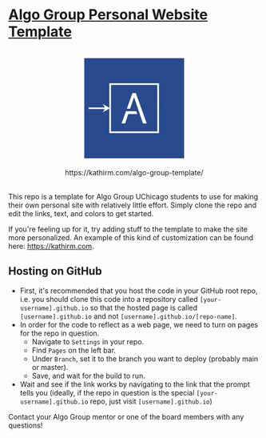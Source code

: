 # [Algo Group Personal Website Template](https://kathirm.com/algo-group-template/)

<div align="center">
  <br>
  <img src="images/algo_group_logo.jpg"
      width="200" 
      height="auto">
  <br><br>
  https://kathirm.com/algo-group-template/
  <br><br>
</div>

This repo is a template for Algo Group UChicago students to use for making their own personal site with relatively little effort. Simply clone the repo and edit the links, text, and colors to get started.

If you're feeling up for it, try adding stuff to the template to make the site more personalized. An example of this kind of customization can be found here: https://kathirm.com.

## Hosting on GitHub
- First, it's recommended that you host the code in your GitHub root repo, i.e. you should clone this code into a repository called `[your-username].github.io` so that the hosted page is called `[username].github.io` and not `[username].github.io/[repo-name]`.
- In order for the code to reflect as a web page, we need to turn on pages for the repo in question.
  - Navigate to `Settings` in your repo.
  - Find `Pages` on the left bar.
  - Under `Branch`, set it to the branch you want to deploy (probably main or master).
  - Save, and wait for the build to run.
- Wait and see if the link works by navigating to the link that the prompt tells you (ideally, if the repo in question is the special `[your-username].github.io` repo, just visit `[username].github.io`)

Contact your Algo Group mentor or one of the board members with any questions!

